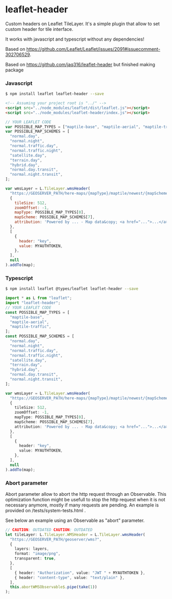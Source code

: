 # leaflet-header

Custom headers on Leaflet TileLayer.
It's a simple plugin that allow to set custom header for tile interface.

It works with javascript and typescript without any dependencies!

Based on https://github.com/Leaflet/Leaflet/issues/2091#issuecomment-302706529.

Based on https://github.com/jaq316/leaflet-header but finished making package

### Javascript

```sh
$ npm install leaflet leaflet-header --save
```

```html
<!-- Assuming your project root is "../" -->
<script src="../node_modules/leaflet/dist/leaflet.js"></script>
<script src="../node_modules/leaflet-header/index.js"></script>
```

```js
// YOUR LEAFLET CODE
var POSSIBLE_MAP_TYPES = ["maptile-base", "maptile-aerial", "maptile-traffic"];
var POSSIBLE_MAP_SCHEMES = [
  "normal.day",
  "normal.night",
  "normal.traffic.day",
  "normal.traffic.night",
  "satellite.day",
  "terrain.day",
  "hybrid.day",
  "normal.day.transit",
  "normal.night.transit",
];

var wmsLayer = L.TileLayer.wmsHeader(
  "https://GEOSERVER_PATH/here-maps/{mapType}/maptile/newest/{mapScheme}/{z}/{x}/{y}/512/png8",
  {
    tileSize: 512,
    zoomOffset: -1,
    mapType: POSSIBLE_MAP_TYPES[0],
    mapScheme: POSSIBLE_MAP_SCHEMES[7],
    attribution: 'Powered by ... - Map data&copy; <a href="...">...</a>',
  },
  [
    {
      header: "key",
      value: MYAUTHTOKEN,
    },
  ],
  null
).addTo(map);
```

### Typescript

```sh
$ npm install leaflet @types/leaflet leaflet-header --save
```

```ts
import * as L from "leaflet";
import "leaflet-header";
// YOUR LEAFLET CODE
const POSSIBLE_MAP_TYPES = [
  "maptile-base",
  "maptile-aerial",
  "maptile-traffic",
];
const POSSIBLE_MAP_SCHEMES = [
  "normal.day",
  "normal.night",
  "normal.traffic.day",
  "normal.traffic.night",
  "satellite.day",
  "terrain.day",
  "hybrid.day",
  "normal.day.transit",
  "normal.night.transit",
];

var wmsLayer = L.TileLayer.wmsHeader(
  "https://GEOSERVER_PATH/here-maps/{mapType}/maptile/newest/{mapScheme}/{z}/{x}/{y}/512/png8",
  {
    tileSize: 512,
    zoomOffset: -1,
    mapType: POSSIBLE_MAP_TYPES[0],
    mapScheme: POSSIBLE_MAP_SCHEMES[7],
    attribution: 'Powered by ... - Map data&copy; <a href="...">...</a>',
  },
  [
    {
      header: "key",
      value: MYAUTHTOKEN,
    },
  ],
  null
).addTo(map);
```

### Abort parameter

Abort parameter allow to abort the http request through an Observable. This optimization function might be usefull to stop the http request when it is not necessary anymore, mostly if many requests are pending. An example is provided on /tests/system-tests.html .

See below an example using an Observable as "abort" parameter.

```ts
// CAUTION: OUTDATED CAUTION: OUTDATED
let tileLayer: L.TileLayer.WMSHeader = L.TileLayer.wmsHeader(
  "https://GEOSERVER_PATH/geoserver/wms?",
  {
    layers: layers,
    format: "image/png",
    transparent: true,
  },
  [
    { header: "Authorization", value: "JWT " + MYAUTHTOKEN },
    { header: "content-type", value: "text/plain" },
  ],
  this.abortWMSObservable$.pipe(take(1))
);
```
